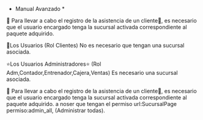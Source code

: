 * Manual Avanzado *

🚨 Para llevar a cabo el registro de la asistencia de un cliente🚨, es necesario que el usuario encargado tenga la sucursal activada correspondiente al paquete adquirido.

🚨Los Usuarios (Rol Clientes) No es necesario que tengan una sucursal asociada.


⭐Los Usuarios Administradores⭐ (Rol Adm,Contador,Entrenador,Cajera,Ventas) Es necesario una sucursal asociada.

🚨 Para llevar a cabo el registro de la asistencia de un cliente🚨, es necesario que el usuario encargado tenga la sucursal activada correspondiente al paquete adquirido.
a noser que tengan el permiso url:SucursalPage permiso:admin_all, (Administrar todas).
